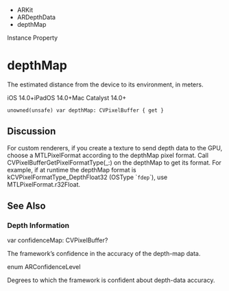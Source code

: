 

- ARKit
- ARDepthData
-  depthMap 

Instance Property

# depthMap

The estimated distance from the device to its environment, in meters.

iOS 14.0+iPadOS 14.0+Mac Catalyst 14.0+

``` source
unowned(unsafe) var depthMap: CVPixelBuffer { get }
```

## Discussion

For custom renderers, if you create a texture to send depth data to the GPU, choose a MTLPixelFormat according to the depthMap pixel format. Call CVPixelBufferGetPixelFormatType(_:) on the depthMap to get its format. For example, if at runtime the depthMap format is kCVPixelFormatType_DepthFloat32 (OSType \``fdep`\`), use MTLPixelFormat.r32Float.

## See Also

### Depth Information

var confidenceMap: CVPixelBuffer?

The framework’s confidence in the accuracy of the depth-map data.

enum ARConfidenceLevel

Degrees to which the framework is confident about depth-data accuracy.

